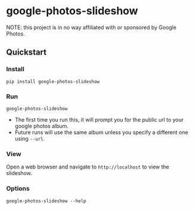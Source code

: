 # google-photos-slideshow

NOTE: this project is in no way affiliated with or sponsored by Google Photos.

## Quickstart
### Install
```commandline
pip install google-photos-slideshow
```

### Run
```commandline
google-photos-slideshow
```
* The first time you run this, it will prompt you for the public url to your google photos album.
* Future runs will use the same album unless you specify a different one using `--url`.

### View
Open a web browser and navigate to `http://localhost` to view the slideshow.

### Options
```commandline
google-photos-slideshow --help
```
